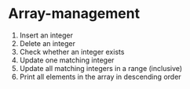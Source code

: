 # Array-management

1.	Insert an integer
2.	Delete an integer
3.	Check whether an integer exists
4.	Update one matching integer
5.	Update all matching integers in a range (inclusive)
6.	Print all elements in the array in descending order

